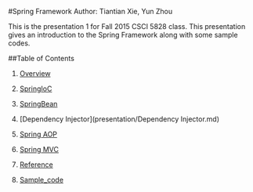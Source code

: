 #Spring Framework
Author: Tiantian Xie, Yun Zhou 


This is the presentation 1 for Fall 2015 CSCI 5828 class. This presentation gives an introduction to the Spring Framework along with some sample codes.
  

##Table of Contents    

1. [Overview](presentation/Overview.md)

2. [SpringIoC](presentation/SpringIoC.md)

3. [SpringBean](presentation/SpringBean.md)

4. [Dependency Injector](presentation/Dependency Injector.md)

5. [Spring AOP](presentation/SpringAOP.md)

6. [Spring MVC](presentation/Spring_mvc.md)

7. [Reference](presentation/Reference.md)

8. [Sample_code](/src)